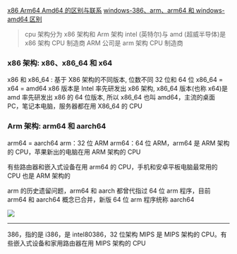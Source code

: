 [x86 Arm64 Amd64 的区别与联系](https://zhuanlan.zhihu.com/p/639230175)
[windows-386、arm、arm64 和 windows-amd64 区别](https://zhuanlan.zhihu.com/p/667726188)

> cpu 架构分为 x86 架构和 Arm 架构
> intel (英特尔)与 amd (超威半导体)是 x86 架构 CPU 制造商
> ARM 公司是 arm 架构 CPU 制造商

### x86 架构: x86、x86_64 和 x64

x86 和 x86_64 : 基于 X86 架构的不同版本, 位数不同 32 位和 64 位
x86_64 = x64 = amd64
x86 版本是 Intel 率先研发出 x86 架构, x86_64 版本(也称 x64)是 amd 率先研发出 x86 的 64 位版本, 所以 x86_64 也叫 amd64，主流的桌面 PC，笔记本电脑，服务器都在用 X86_64 的 CPU

### Arm 架构: arm64 和 aarch64

arm64 = aarch64
arm：32 位 ARM
arm64：64 位 ARM，arm64 是 ARM 架构的 CPU，苹果新出的电脑在用 ARM 架构的 CPU

有些路由器和嵌入式设备在用 arm64 的 CPU，手机和安卓平板电脑最常用的 CPU 也是 ARM 架构的

arm 的历史遗留问题，arm64 和 aarch 都曾代指过 64 位 arm 程序，目前 arm64 和 aarch64 概念已合并，新版 64 位 arm 程序统称 aarch64

![](https://pic4.zhimg.com/v2-c4f79563470221227dd14405175ba71d_1440w.jpg)

---

386，指的是 i386，是 intel80386，32 位架构
MIPS 是 MIPS 架构的 CPU。有些嵌入式设备和家用路由器在用 MIPS 架构的 CPU
